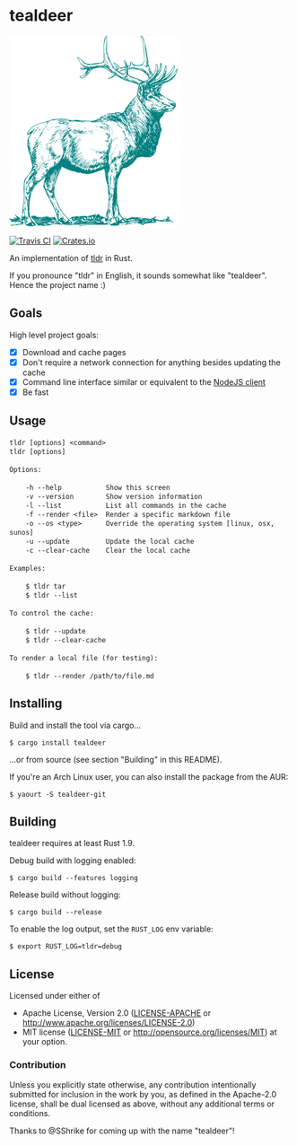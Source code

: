 # tealdeer

![teal deer](deer.png)

[![Travis CI][travis-ci-badge]][travis-ci]
[![Crates.io][crates-io-badge]][crates-io]

An implementation of [tldr](https://github.com/tldr-pages/tldr) in Rust.

If you pronounce "tldr" in English, it sounds somewhat like "tealdeer". Hence the project name :)

## Goals

High level project goals:

- [x] Download and cache pages
- [x] Don't require a network connection for anything besides updating the cache
- [x] Command line interface similar or equivalent to the [NodeJS client][tldr-node-client]
- [x] Be fast

## Usage

    tldr [options] <command>
    tldr [options]

    Options:

        -h --help           Show this screen
        -v --version        Show version information
        -l --list           List all commands in the cache
        -f --render <file>  Render a specific markdown file
        -o --os <type>      Override the operating system [linux, osx, sunos]
        -u --update         Update the local cache
        -c --clear-cache    Clear the local cache

    Examples:

        $ tldr tar
        $ tldr --list

    To control the cache:

        $ tldr --update
        $ tldr --clear-cache

    To render a local file (for testing):

        $ tldr --render /path/to/file.md


## Installing

Build and install the tool via cargo...

    $ cargo install tealdeer

...or from source (see section "Building" in this README).

If you're an Arch Linux user, you can also install the package from the AUR:

    $ yaourt -S tealdeer-git


## Building

tealdeer requires at least Rust 1.9.

Debug build with logging enabled:

    $ cargo build --features logging

Release build without logging:

    $ cargo build --release

To enable the log output, set the `RUST_LOG` env variable:

    $ export RUST_LOG=tldr=debug


## License

Licensed under either of

 * Apache License, Version 2.0 ([LICENSE-APACHE](LICENSE-APACHE) or
   http://www.apache.org/licenses/LICENSE-2.0)
 * MIT license ([LICENSE-MIT](LICENSE-MIT) or
   http://opensource.org/licenses/MIT) at your option.


### Contribution

Unless you explicitly state otherwise, any contribution intentionally submitted
for inclusion in the work by you, as defined in the Apache-2.0 license, shall
be dual licensed as above, without any additional terms or conditions.

Thanks to @SShrike for coming up with the name "tealdeer"!


[tldr-node-client]: https://github.com/tldr-pages/tldr-node-client

<!-- Badges -->
[travis-ci]: https://travis-ci.org/dbrgn/tealdeer
[travis-ci-badge]: https://img.shields.io/travis/dbrgn/tealdeer.svg
[crates-io]: https://crates.io/crates/tealdeer
[crates-io-badge]: https://img.shields.io/crates/v/tealdeer.svg

